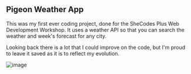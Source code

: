 ## Pigeon Weather App
This was my first ever coding project, done for the SheCodes Plus Web Development Workshop. It uses a weather API so that you can search the weather and week's forecast for any city.

Looking back there is a lot that I could improve on the code, but I'm proud to leave it saved as it is to reflect my evolution.

![image](https://user-images.githubusercontent.com/110779743/226874297-83875e24-8887-428f-b9aa-fdbb51ca78ad.png)
